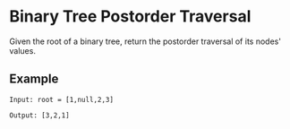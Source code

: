 # Binary Tree Postorder Traversal

Given the root of a binary tree, return the postorder traversal of its nodes' values.

## Example
```
Input: root = [1,null,2,3]

Output: [3,2,1]

```
